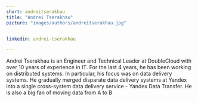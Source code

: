```yaml
---
short: andreitserakhau
title: "Andrei Tserakhau"
picture: "images/authors/andreitserakhau.jpg"


linkedin: andrei-tserakhau

---
```


Andrei Tserakhau is an Engineer and Technical Leader at DoubleCloud with over 10 years of experience in IT. For the last 4 years, he has been working on distributed systems. In particular, his focus was on data delivery systems. He gradually merged disparate data delivery systems at Yandex into a single cross-system data delivery service - Yandex Data Transfer. He is also a big fan of moving data from A to B